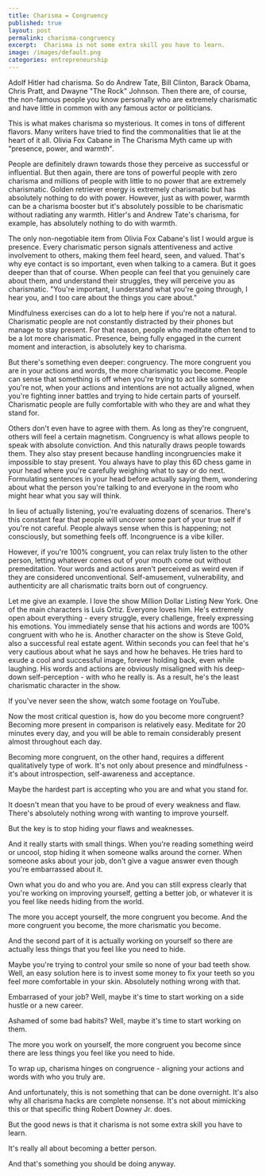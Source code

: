 ```yaml
---
title: Charisma = Congruency
published: true
layout: post
permalink: charisma-congruency
excerpt:  Charisma is not some extra skill you have to learn.
image: /images/default.png
categories: entrepreneurship
---
```


Adolf Hitler had charisma. So do Andrew Tate, Bill Clinton, Barack Obama, Chris Pratt, and Dwayne "The Rock" Johnson. Then there are, of course, the non-famous people you know personally who are extremely charismatic and have little in common with any famous actor or politicians.

This is what makes charisma so mysterious. It comes in tons of different flavors. Many writers have tried to find the commonalities that lie at the heart of it all. Olivia Fox Cabane in The Charisma Myth came up with "presence, power, and warmth".

People are definitely drawn towards those they perceive as successful or influential. But then again, there are tons of powerful people with zero charisma and millions of people with little to no power that are extremely charismatic. Golden retriever energy is extremely charismatic but has absolutely nothing to do with power. However, just as with power, warmth can be a charisma booster but it's absolutely possible to be charismatic without radiating any warmth. Hitler's and Andrew Tate's charisma, for example, has absolutely nothing to do with warmth.

The only non-negotiable item from Olivia Fox Cabane's list I would argue is presence. Every charismatic person signals attentiveness and active involvement to others, making them feel heard, seen, and valued. That's why eye contact is so important, even when talking to a camera. But it goes deeper than that of course. When people can feel that you genuinely care about them, and understand their struggles, they will perceive you as charismatic. "You're important, I understand what you're going through, I hear you, and I too care about the things you care about."

Mindfulness exercises can do a lot to help here if you're not a natural. Charismatic people are not constantly distracted by their phones but manage to stay present. For that reason, people who meditate often tend to be a lot more charismatic. Presence, being fully engaged in the current moment and interaction, is absolutely key to charisma.

But there's something even deeper: congruency. The more congruent you are in your actions and words, the more charismatic you become. People can sense that something is off when you're trying to act like someone you're not, when your actions and intentions are not actually aligned, when you're fighting inner battles and trying to hide certain parts of yourself. Charismatic people are fully comfortable with who they are and what they stand for.

Others don't even have to agree with them. As long as they're congruent, others will feel a certain magnetism. Congruency is what allows people to speak with absolute conviction. And this naturally draws people towards them. They also stay present because handling incongruencies make it impossible to stay present. You always have to play this 6D chess game in your head where you're carefully weighing what to say or do next. Formulating sentences in your head before actually saying them, wondering about what the person you're talking to and everyone in the room who might hear what you say will think.

In lieu of actually listening, you're evaluating dozens of scenarios. There's this constant fear that people will uncover some part of your true self if you're not careful. People always sense when this is happening; not consciously, but something feels off. Incongruence is a vibe killer.

However, if you're 100% congruent, you can relax truly listen to the other person, letting whatever comes out of your mouth come out without premeditation. Your words and actions aren't perceived as weird even if they are considered unconventional. Self-amusement, vulnerability, and authenticity are all charismatic traits born out of congruency.

Let me give an example. I love the show Million Dollar Listing New York. One of the main characters is Luis Ortiz. Everyone loves him. He's extremely open about everything - every struggle, every challenge, freely expressing his emotions. You immediately sense that his actions and words are 100% congruent with who he is. Another character on the show is Steve Gold, also a successful real estate agent. Within seconds you can feel that he's very cautious about what he says and how he behaves. He tries hard to exude a cool and successful image, forever holding back, even while laughing. His words and actions are obviously misaligned with his deep-down self-perception - with who he really is. As a result, he's the least charismatic character in the show.

If you've never seen the show, watch some footage on YouTube.

Now the most critical question is, how do you become more congruent? Becoming more present in comparison is relatively easy. Meditate for 20 minutes every day, and you will be able to remain considerably present almost throughout each day.

Becoming more congruent, on the other hand, requires a different qualitatively type of work. It's not only about presence and mindfulness - it's about introspection, self-awareness and acceptance.

Maybe the hardest part is accepting who you are and what you stand for. 

It doesn't mean that you have to be proud of every weakness and flaw. There's absolutely nothing wrong with wanting to improve yourself. 

But the key is to stop hiding your flaws and weaknesses.

And it really starts with small things. When you're reading something weird or uncool, stop hiding it when someone walks around the corner. When someone asks about your job, don't give a vague answer even though you're embarrassed about it. 

Own what you do and who you are. And you can still express clearly that you're working on improving yourself, getting a better job, or whatever it is you feel like needs hiding from the world.

The more you accept yourself, the more congruent you become. And the more congruent you become, the more charismatic you become.

And the second part of it is actually working on yourself so there are actually less things that you feel like you need to hide.

Maybe you're trying to control your smile so none of your bad teeth show. Well, an easy solution here is to invest some money to fix your teeth so you feel more comfortable in your skin. Absolutely nothing wrong with that.

Embarrased of your job? Well, maybe it's time to start working on a side hustle or a new career.

Ashamed of some bad habits? Well, maybe it's time to start working on them.

The more you work on yourself, the more congruent you become since there are less things you feel like you need to hide.

To wrap up, charisma hinges on congruence - aligning your actions and words with who you truly are. 

And unfortunately, this is not something that can be done overnight. It's also why all charisma hacks are complete nonsense. It's not about mimicking this or that specific thing Robert Downey Jr. does.

But the good news is that it charisma is not some extra skill you have to learn.

It's really all about becoming a better person.

And that's something you should be doing anyway.
